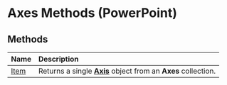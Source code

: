
# Axes Methods (PowerPoint)

## Methods



|**Name**|**Description**|
|:-----|:-----|
|[Item](61657765-2c92-5fdf-c3a9-0c75ca70fe68.md)|Returns a single  **[Axis](38d5e006-ac32-7bdb-f9f0-e8a858dcbf49.md)** object from an **Axes** collection.|
